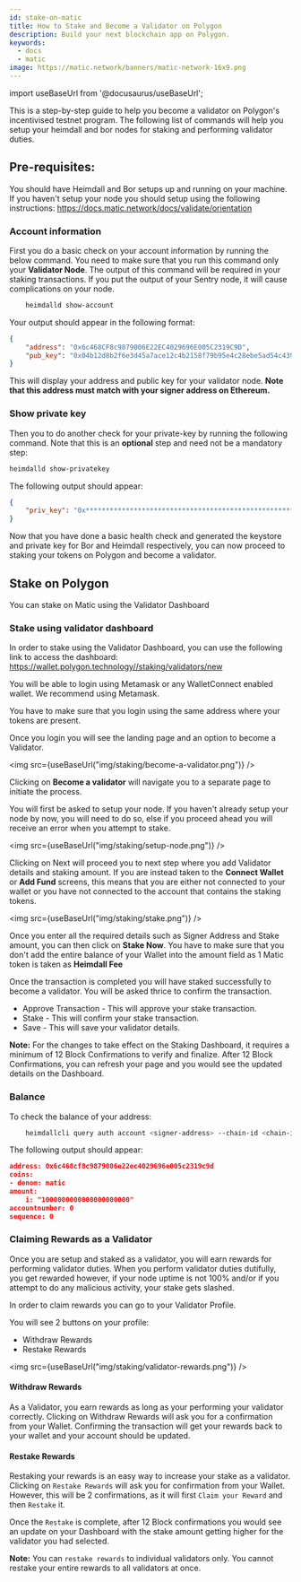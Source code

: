 ```yaml
---
id: stake-on-matic
title: How to Stake and Become a Validator on Polygon
description: Build your next blockchain app on Polygon.
keywords:
  - docs
  - matic
image: https://matic.network/banners/matic-network-16x9.png 
---
```

import useBaseUrl from '@docusaurus/useBaseUrl';


This is a step-by-step guide to help you become a validator on Polygon's incentivised testnet program. The following list of commands will help you setup your heimdall and bor nodes for staking and performing validator duties.


## Pre-requisites:


You should have Heimdall and Bor setups up and running on your machine. If you haven't setup your node you should setup using the following instructions:  https://docs.matic.network/docs/validate/orientation


### Account information

First you do a basic check on your account information by running the below command. You need to make sure that you run this command only your **Validator Node**. The output of this command will be required in your staking transactions. If you put the output of your Sentry node, it will cause complications on your node.

```bash
    heimdalld show-account
```

Your output should appear in the following format:
```json
{
    "address": "0x6c468CF8c9879006E22EC4029696E005C2319C9D",
    "pub_key": "0x04b12d8b2f6e3d45a7ace12c4b2158f79b95e4c28ebe5ad54c439be9431d7fc9dc1164210bf6a5c3b8523528b931e772c86a307e8cff4b725e6b4a77d21417bf19"
}
```
This will display your address and public key for your validator node. **Note that this address must match with your signer address on Ethereum.**

### Show private key

Then you to do another check for your private-key by running the following command. Note that this is an **optional** step and need not be a mandatory step:
```bash
heimdalld show-privatekey
```
The following output should appear:
```json
{
    "priv_key": "0x********************************************************"
}
```
Now that you have done a basic health check and generated the keystore and private key for Bor and Heimdall respectively, you can now proceed to staking your tokens on Polygon and become a validator.

## Stake on Polygon

You can stake on Matic using the Validator Dashboard

### Stake using validator dashboard 

In order to stake using the Validator Dashboard, you can use the following link to access the dashboard: https://wallet.polygon.technology//staking/validators/new

You will be able to login using Metamask or any WalletConnect enabled wallet. We recommend using Metamask.

You have to make sure that you login using the same address where your tokens are present.

Once you login you will see the landing page and an option to become a Validator.

<img src={useBaseUrl("img/staking/become-a-validator.png")} />

Clicking on **Become a validator** will navigate you to a separate page to initiate the process.

You will first be asked to setup your node. If you haven't already setup your node by now, you will need to do so, else if you proceed ahead you will receive an error when you attempt to stake.

<img src={useBaseUrl("img/staking/setup-node.png")} />

Clicking on Next will proceed you to next step where you add Validator details and staking amount. If you are instead taken to the **Connect Wallet** or **Add Fund** screens, this means that you are either not connected to your wallet or you have not connected to the account that contains the staking tokens.

<img src={useBaseUrl("img/staking/stake.png")} />

Once you enter all the required details such as Signer Address and Stake amount, you can then click on **Stake Now**. You have to make sure that you don't add the entire balance of your Wallet into the amount field as 1 Matic token is taken as **Heimdall Fee**

Once the transaction is completed you will have staked successfully to become a validator. You will be asked thrice to confirm the transaction. 

* Approve Transaction - This will approve your stake transaction.
* Stake - This will confirm your stake transaction.
* Save -  This will save your validator details.

**Note:** For the changes to take effect on the Staking Dashboard, it requires a minimum of 12 Block Confirmations to verify and finalize. After 12 Block Confirmations, you can refresh your page and you would see the updated details on the Dashboard.

### Balance

To check the balance of your address:

```bash
    heimdallcli query auth account <signer-address> --chain-id <chain-id>
```

The following output should appear:

```json
address: 0x6c468cf8c9879006e22ec4029696e005c2319c9d
coins:
- denom: matic
amount:
    i: "1000000000000000000000"
accountnumber: 0
sequence: 0
```

### Claiming Rewards as a Validator

Once you are setup and staked as a validator, you will earn rewards for performing validator duties. When you perform validator duties dutifully, you get rewarded however, if your node uptime is not 100% and/or if you attempt to do any malicious activity, your stake gets slashed.

In order to claim rewards you can go to your Validator Profile.

You will see 2 buttons on your profile:

* Withdraw Rewards
* Restake Rewards

<img src={useBaseUrl("img/staking/validator-rewards.png")} />

#### Withdraw Rewards

As a Validator, you earn rewards as long as your performing your validator correctly. Clicking on Withdraw Rewards will ask you for a confirmation from your Wallet. Confirming the transaction will get your rewards back to your wallet and your account should be updated.

#### Restake Rewards

Restaking your rewards is an easy way to increase your stake as a validator. Clicking on `Restake Rewards` will ask you for confirmation from your Wallet. However, this will be 2 confirmations, as it will first `Claim your Reward` and then `Restake` it.

Once the `Restake` is complete, after 12 Block confirmations you would see an update on your Dashboard with the stake amount getting higher for the validator you had selected.

**Note:** You can `restake rewards` to individual validators only. You cannot restake your entire rewards to all validators at once.
